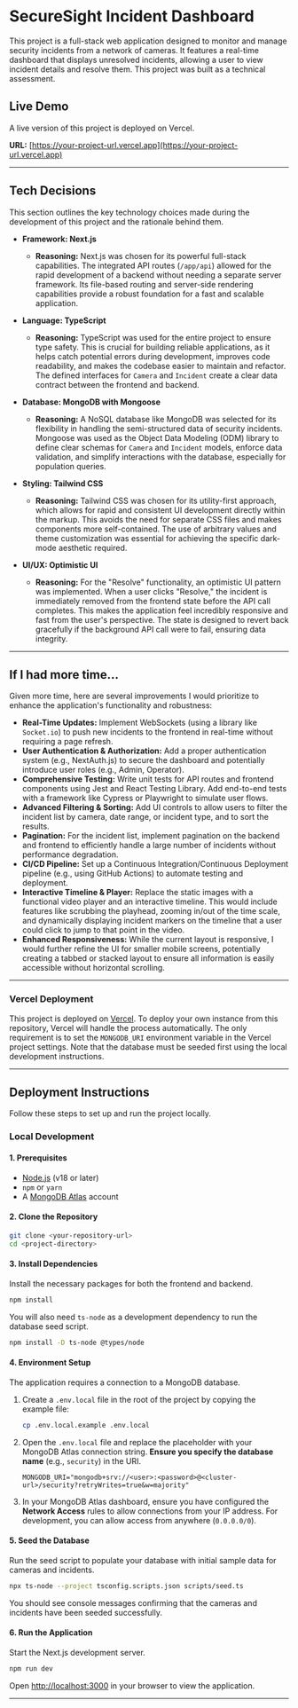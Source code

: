 # SecureSight Incident Dashboard

This project is a full-stack web application designed to monitor and manage security incidents from a network of cameras. It features a real-time dashboard that displays unresolved incidents, allowing a user to view incident details and resolve them. This project was built as a technical assessment.

## Live Demo

A live version of this project is deployed on Vercel.

**URL:** [https://your-project-url.vercel.app](https://your-project-url.vercel.app) 

---

## Tech Decisions

This section outlines the key technology choices made during the development of this project and the rationale behind them.

-   **Framework: Next.js**
    -   **Reasoning:** Next.js was chosen for its powerful full-stack capabilities. The integrated API routes (`/app/api`) allowed for the rapid development of a backend without needing a separate server framework. Its file-based routing and server-side rendering capabilities provide a robust foundation for a fast and scalable application.

-   **Language: TypeScript**
    -   **Reasoning:** TypeScript was used for the entire project to ensure type safety. This is crucial for building reliable applications, as it helps catch potential errors during development, improves code readability, and makes the codebase easier to maintain and refactor. The defined interfaces for `Camera` and `Incident` create a clear data contract between the frontend and backend.

-   **Database: MongoDB with Mongoose**
    -   **Reasoning:** A NoSQL database like MongoDB was selected for its flexibility in handling the semi-structured data of security incidents. Mongoose was used as the Object Data Modeling (ODM) library to define clear schemas for `Camera` and `Incident` models, enforce data validation, and simplify interactions with the database, especially for population queries.

-   **Styling: Tailwind CSS**
    -   **Reasoning:** Tailwind CSS was chosen for its utility-first approach, which allows for rapid and consistent UI development directly within the markup. This avoids the need for separate CSS files and makes components more self-contained. The use of arbitrary values and theme customization was essential for achieving the specific dark-mode aesthetic required.

-   **UI/UX: Optimistic UI**
    -   **Reasoning:** For the "Resolve" functionality, an optimistic UI pattern was implemented. When a user clicks "Resolve," the incident is immediately removed from the frontend state before the API call completes. This makes the application feel incredibly responsive and fast from the user's perspective. The state is designed to revert back gracefully if the background API call were to fail, ensuring data integrity.

---

## If I had more time…

Given more time, here are several improvements I would prioritize to enhance the application's functionality and robustness:

-   **Real-Time Updates:** Implement WebSockets (using a library like `Socket.io`) to push new incidents to the frontend in real-time without requiring a page refresh.
-   **User Authentication & Authorization:** Add a proper authentication system (e.g., NextAuth.js) to secure the dashboard and potentially introduce user roles (e.g., Admin, Operator).
-   **Comprehensive Testing:** Write unit tests for API routes and frontend components using Jest and React Testing Library. Add end-to-end tests with a framework like Cypress or Playwright to simulate user flows.
-   **Advanced Filtering & Sorting:** Add UI controls to allow users to filter the incident list by camera, date range, or incident type, and to sort the results.
-   **Pagination:** For the incident list, implement pagination on the backend and frontend to efficiently handle a large number of incidents without performance degradation.
-   **CI/CD Pipeline:** Set up a Continuous Integration/Continuous Deployment pipeline (e.g., using GitHub Actions) to automate testing and deployment.
-   **Interactive Timeline & Player:** Replace the static images with a functional video player and an interactive timeline. This would include features like scrubbing the playhead, zooming in/out of the time scale, and dynamically displaying incident markers on the timeline that a user could click to jump to that point in the video.
-   **Enhanced Responsiveness:** While the current layout is responsive, I would further refine the UI for smaller mobile screens, potentially creating a tabbed or stacked layout to ensure all information is easily accessible without horizontal scrolling.

---

### Vercel Deployment

This project is deployed on [Vercel](https://vercel.com/). To deploy your own instance from this repository, Vercel will handle the process automatically. The only requirement is to set the `MONGODB_URI` environment variable in the Vercel project settings. Note that the database must be seeded first using the local development instructions.

---

## Deployment Instructions

Follow these steps to set up and run the project locally.

### Local Development

#### 1. Prerequisites

-   [Node.js](https://nodejs.org/) (v18 or later)
-   `npm` or `yarn`
-   A [MongoDB Atlas](https://www.mongodb.com/cloud/atlas) account

#### 2. Clone the Repository

```bash
git clone <your-repository-url>
cd <project-directory>
```

#### 3. Install Dependencies

Install the necessary packages for both the frontend and backend.

```bash
npm install
```

You will also need `ts-node` as a development dependency to run the database seed script.

```bash
npm install -D ts-node @types/node
```

#### 4. Environment Setup

The application requires a connection to a MongoDB database.

1.  Create a `.env.local` file in the root of the project by copying the example file:
    ```bash
    cp .env.local.example .env.local
    ```
2.  Open the `.env.local` file and replace the placeholder with your MongoDB Atlas connection string. **Ensure you specify the database name** (e.g., `security`) in the URI.
    ```
    MONGODB_URI="mongodb+srv://<user>:<password>@<cluster-url>/security?retryWrites=true&w=majority"
    ```
3.  In your MongoDB Atlas dashboard, ensure you have configured the **Network Access** rules to allow connections from your IP address. For development, you can allow access from anywhere (`0.0.0.0/0`).

#### 5. Seed the Database

Run the seed script to populate your database with initial sample data for cameras and incidents.

```bash
npx ts-node --project tsconfig.scripts.json scripts/seed.ts
```

You should see console messages confirming that the cameras and incidents have been seeded successfully.

#### 6. Run the Application

Start the Next.js development server.

```bash
npm run dev
```

Open [http://localhost:3000](http://localhost:3000) in your browser to view the application.


---
